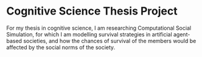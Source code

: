 # Cognitive Science Thesis Project

<i></i>

For my thesis in cognitive science, I am researching Computational Social Simulation, for which I am modelling survival strategies in artificial agent-based societies, and how the chances of survival of the members would be affected by the social norms of the society.
